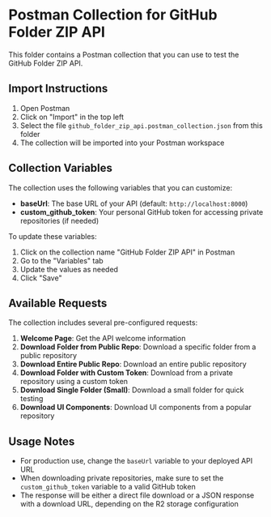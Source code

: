# Postman Collection for GitHub Folder ZIP API

This folder contains a Postman collection that you can use to test the GitHub Folder ZIP API.

## Import Instructions

1. Open Postman
2. Click on "Import" in the top left
3. Select the file `github_folder_zip_api.postman_collection.json` from this folder
4. The collection will be imported into your Postman workspace

## Collection Variables

The collection uses the following variables that you can customize:

- **baseUrl**: The base URL of your API (default: `http://localhost:8000`)
- **custom_github_token**: Your personal GitHub token for accessing private repositories (if needed)

To update these variables:

1. Click on the collection name "GitHub Folder ZIP API" in Postman
2. Go to the "Variables" tab
3. Update the values as needed
4. Click "Save"

## Available Requests

The collection includes several pre-configured requests:

1. **Welcome Page**: Get the API welcome information
2. **Download Folder from Public Repo**: Download a specific folder from a public repository
3. **Download Entire Public Repo**: Download an entire public repository
4. **Download Folder with Custom Token**: Download from a private repository using a custom token
5. **Download Single Folder (Small)**: Download a small folder for quick testing
6. **Download UI Components**: Download UI components from a popular repository

## Usage Notes

- For production use, change the `baseUrl` variable to your deployed API URL
- When downloading private repositories, make sure to set the `custom_github_token` variable to a valid GitHub token
- The response will be either a direct file download or a JSON response with a download URL, depending on the R2 storage configuration
